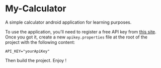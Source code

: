 # My-Calculator
A simple calculator android application for learning purposes.

To use the application, you'll need to register a free API key from [this site](https://www.abstractapi.com/exchange-rate-api). Once you got it, create a new `apikey.properties` file at the root of the project with the following content:

`API_KEY="yourApiKey"`

Then build the project. Enjoy !
